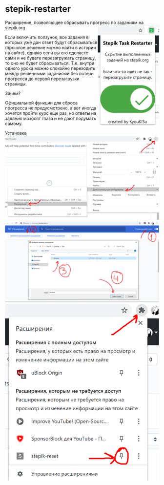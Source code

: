 # stepik-restarter
Расширение, позволяющее сбрасывать прогресс по заданиям на stepik.org
<a href="url"><img src="https://github.com/KyouKiSu/stepik-restarter/blob/main/install_pictures/working1.png" width="200" align="right"></a>

Если включить ползунок, все задания в которых уже дан ответ будут сбрасываться (прошлое решение можно найти в истории на сайте), однако если вы его сделаете сами и не будете перезагружать страницу, то оно не будет сбрасываться. Т.е. внутри одного урока можно спокойно переходить между решенными заданиями без потери прогресса до первой перезагрузки страницы.

Зачем?

Официальной функции для сброса прогресса не предусмотрено, а вот иногда хочется пройти курс еще раз, но ответы на задания мозолят глаза и не дают подумать самому.

Установка 
![plot](./install_pictures/step1.png)
![plot](./install_pictures/step2.png)
![plot](./install_pictures/step3.png)
